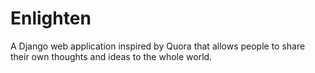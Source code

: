 # Enlighten
A Django web application inspired by Quora that allows people to share their own thoughts and ideas to the whole world.
